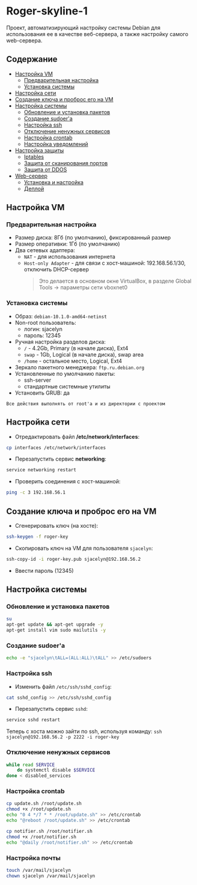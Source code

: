 # Roger-skyline-1
Проект, автоматизирующий настройку системы Debian для использования ее в качестве веб-сервера, а также настройку самого web-сервера.

## Содержание
- [Настройка VM](#VM)
	- [Предварительная настройка](#prev)
	- [Установка системы](#osinstall)
- [Настройка сети](#network)
- [Создание ключа и проброс его на VM](#key)
- [Настройка системы](#os)
	- [Обновление и установка пакетов](#pkgupdate)
	- [Создание sudoer'a](#sudo)
	- [Настройка ssh](#ssh)
	- [Отключение ненужных сервисов](#servicesdisabling)
	- [Настройка crontab](#crontab)
	- [Настройка уведомлений](#mail)
- [Настройка защиты](#protection)
	- [Iptables](#iptables)
	- [Защита от сканирования портов](#noscan)
	- [Защита от DDOS](#noddos)
- [Web-сервер](#web)
	- [Установка и настройка](#setup)
	- [Деплой](#deployment)

## Настройка VM <a id=VM></a>

###  Предварительная настройка <a id=prev></a>
- Размер диска: 8Гб (по умолчанию), фиксированный размер
- Размер оперативки: 1Гб (по умолчанию)
- Два сетевых адаптера:
	- `NAT` - для использования интернета
	- `Host-only Adapter` - для связи с хост-машиной: 192.168.56.1/30, отключить DHCP-сервер
		>Это делается в основном окне VirtualBox, в разделе Global Tools -> параметры сети vboxnet0

### Установка системы <a id=osinstall></a>
- Образ: `debian-10.1.0-amd64-netinst`
- Non-root пользователь:
	- логин: sjacelyn
	- пароль: 12345
- Ручная настройка разделов диска:
	- `/` - 4.2Gb, Primary (в начале диска), Ext4
	- `swap` - 1Gb, Logical (в начале диска), swap area
	- `/home` - остальное место, Logical, Ext4
- Зеркало пакетного менеджера: `ftp.ru.debian.org`
- Установленные по умолчанию пакеты:
	- ssh-server
	- стандартные системные утилиты
- Установить  GRUB: да


```
Все действия выполнять от root'a и из директории с проектом
```

## Настройка сети <a id=network></a>
- Отредактировать файл **/etc/network/interfaces**:
```bash
cp interfaces /etc/network/interfaces
```
- Перезапустить сервис **networking**:
```bash
service networking restart
```
- Проверить соединения с хост-машиной:
```bash
ping -c 3 192.168.56.1
```

## Создание ключа и проброс его на VM <a id=key></a>
- Сгенерировать ключ (на хосте):
```bash
ssh-keygen -f roger-key
```
- Скопировать ключ на VM для пользователя `sjacelyn`:
```bash
ssh-copy-id -i roger-key.pub sjacelyn@192.168.56.2
```
- Ввести пароль (12345)


## Настройка системы <a id=os></a>

### Обновление и установка пакетов <a id=pkgupdate></a>
```bash
su
apt-get update && apt-get upgrade -y
apt-get install vim sudo mailutils -y
```

### Создание sudoer'a <a id=sudo></a>
```bash
echo -e "sjacelyn\tALL=(ALL:ALL)\tALL" >> /etc/sudoers
```

### Настройка ssh <a id=ssh></a>
- Изменить файл `/etc/ssh/sshd_config`: 
```bash
cat sshd_config >> /etc/ssh/sshd_config
```
- Перезапустить сервис `sshd`:
```bash
service sshd restart
```
Теперь с хоста можно зайти по ssh, используя команду:
`ssh sjacelyn@192.168.56.2 -p 2222 -i roger-key`

### Отключение ненужных сервисов <a id=servicesdisabling></a>
```bash
while read SERVICE
	do systemctl disable $SERVICE
done < disabled_services
```

### Настройка crontab <a id=crontab></a>
```bash
cp update.sh /root/update.sh
chmod +x /root/update.sh
echo "0 4 */7 * * /root/update.sh" >> /etc/crontab
echo "@reboot /root/update.sh" >> /etc/crontab

cp notifier.sh /root/notifier.sh
chmod +x /root/notifier.sh
echo "@daily /root/notifier.sh" >> /etc/crontab
```

### Настройка почты <a id=mail></a>
```bash
touch /var/mail/sjacelyn
chown sjacelyn /var/mail/sjacelyn
```
